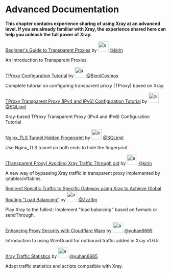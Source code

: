 # Advanced Documentation

**This chapter contains experience sharing of using Xray at an advanced level. If you are already familiar with Xray, the experience shared here can help you unleash the full power of Xray.**

[Beginner's Guide to Transparent Proxies](./transparent_proxy/transparent_proxy.md) by <img src="https://avatars2.githubusercontent.com/u/57820613?s=32" width="32" height="32" alt="a"/> [@kirin](https://github.com/kirin10000)

An Introduction to Transparent Proxies.

[TProxy Configuration Tutorial](./tproxy.md) by <img src="https://avatars2.githubusercontent.com/u/41363844?s=32" width="32" height="32" alt="a"/> [@BioniCosmos](https://github.com/BioniCosmos)

Complete tutorial on configuring transparent proxy (TProxy) based on Xray.

[TProxy Transparent Proxy (IPv4 and IPv6) Configuration Tutorial](./tproxy_ipv4_and_ipv6.md) by <img src="https://avatars.githubusercontent.com/u/110686480?s=32" width="32" height="32" alt="a"/> [@SQLimit](https://github.com/SQLimit)

Xray-based TProxy Transparent Proxy (IPv4 and IPv6) Configuration Tutorial

[Nginx_TLS Tunnel Hidden Fingerprint](./Nginx_TLS_tunnel.md) by <img src="https://avatars.githubusercontent.com/u/110686480?s=32" width="32" height="32" alt="a"/> [@SQLimit](https://github.com/SQLimit)

Use Nginx_TLS tunnel on both ends to hide the fingerprint.

[[Transparent Proxy] Avoiding Xray Traffic Through gid](./iptables_gid.md) by <img src="https://avatars2.githubusercontent.com/u/57820613?s=32" width="32" height="32" alt="a"/> [@kirin](https://github.com/kirin10000)

A new way of bypassing Xray traffic in transparent proxy implemented by iptables/nftables.

[Redirect Specific Traffic to Specific Gateway using Xray to Achieve Global Routing "Load Balancing"](./redirect.md) by <img src="https://avatars.githubusercontent.com/u/28607089?s=32" width="32" height="32" alt="a"/> [@Zzz3m](https://github.com/Zzz3m)

Play Xray to the fullest: Implement "load balancing" based on fwmark or sendThrough.

[Enhancing Proxy Security with Cloudflare Warp](./warp.md) by <img src="https://avatars.githubusercontent.com/u/1588741?s=32" width="32" height="32" alt="a"/> [@yuhan6665](https://github.com/yuhan6665)

Introduction to using WireGuard for outbound traffic added in Xray v1.6.5.

[Xray Traffic Statistics](./traffic_stats.md) by <img src="https://avatars.githubusercontent.com/u/1588741?s=32" width="32" height="32" alt="a"/> [@yuhan6665](https://github.com/yuhan6665)

Adapt traffic statistics and scripts compatible with Xray.